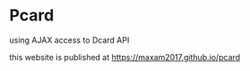 # Pcard 
using AJAX access to Dcard API

this website is published at https://maxam2017.github.io/pcard

